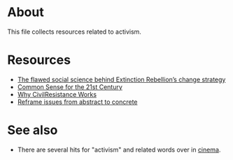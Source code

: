 # About

This file collects resources related to activism.

# Resources

- [The flawed social science behind Extinction Rebellion’s change strategy](https://medium.com/insurge-intelligence/the-flawed-science-behind-extinction-rebellions-change-strategy-af077b9abb4d)
- [Common Sense for the 21st Century](https://www.rogerhallam.com/wp-content/uploads/2019/08/Common-Sense-for-the-21st-Century_by-Roger-Hallam-Download-version.pdf)
- [Why CivilResistance Works](https://www.belfercenter.org/sites/default/files/legacy/files/IS3301_pp007-044_Stephan_Chenoweth.pdf)
- [Reframe issues from abstract to concrete](https://twitter.com/symbish_Sam/status/1213575333879910407)

# See also

- There are several hits for "activism" and related words over in [cinema](https://github.com/Daniel-Mietchen/datascience/blob/master/cinema.md).
